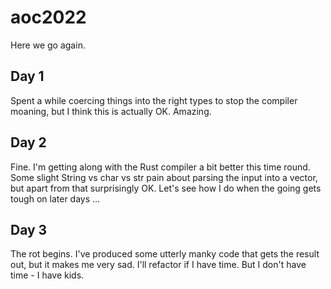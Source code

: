 # aoc2022

Here we go again.

## Day 1
Spent a while coercing things into the right types to stop the compiler moaning, but I think this is actually OK. Amazing.

## Day 2
Fine. I'm getting along with the Rust compiler a bit better this time round. Some slight String vs char vs str pain about parsing the input into a vector, but apart from that surprisingly OK. Let's see how I do when the going gets tough on later days ... 

## Day 3 
The rot begins. I've produced some utterly manky code that gets the result out, but it makes me very sad. I'll refactor if I have time. But I don't have time - I have kids. 
